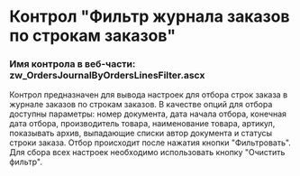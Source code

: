 ﻿---
description: 2.4.11.1
---
# Контрол "Фильтр журнала заказов по строкам заказов"
### Имя контрола в веб-части: zw_OrdersJournalByOrdersLinesFilter.ascx
Контрол предназначен для вывода настроек для отбора строк заказа в журнале заказов по строкам заказов.
В качестве опций для отбора доступны параметры: номер документа, дата начала отбора, конечная дата отбора, производитель товара, наименование товара, артикул, показывать архив, выпадающие списки автор документа и статусы строки заказа.
Отбор происходит после нажатия кнопки "Фильтровать".
Для сбора всех настроек необходимо использовать кнопку "Очистить фильтр".
